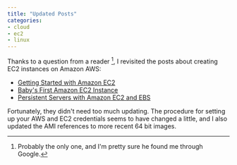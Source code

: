 ```yaml
---
title: "Updated Posts"
categories:
- cloud
- ec2
- linux
---
```

Thanks to a question from a reader [^fn1], I revisited the posts about creating EC2 instances on Amazon AWS:

* [Getting Started with Amazon EC2](http://craigcottingham.github.com/2011/03/15/ec2-getting-started.html)
* [Baby's First Amazon EC2 Instance](http://craigcottingham.github.com/2011/03/16/babys-first-ec2-instance.html)
* [Persistent Servers with Amazon EC2 and EBS](http://craigcottingham.github.com/2011/03/17/ec2-ebs-instance.html)

Fortunately, they didn't need too much updating. The procedure for setting up your AWS and EC2 credentials
seems to have changed a little, and I also updated the AMI references to more recent 64 bit images.

[^fn1]: Probably the only one, and I'm pretty sure he found me through Google.
